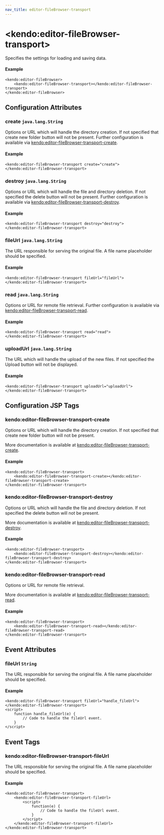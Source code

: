 ```yaml
---
nav_title: editor-fileBrowser-transport
---
```


# \<kendo:editor-fileBrowser-transport\>

Specifies the settings for loading and saving data.

#### Example
    <kendo:editor-fileBrowser>
        <kendo:editor-fileBrowser-transport></kendo:editor-fileBrowser-transport>
    </kendo:editor-fileBrowser>

## Configuration Attributes

### create `java.lang.String`

Options or URL which will handle the directory creation. If not specified that create new folder button will not be present. Further configuration is available via [kendo:editor-fileBrowser-transport-create](#kendo-editor-fileBrowser-transport-create). 

#### Example
    <kendo:editor-fileBrowser-transport create="create">
    </kendo:editor-fileBrowser-transport>

### destroy `java.lang.String`

Options or URL which will handle the file and directory deletion. If not specified the delete button will not be present. Further configuration is available via [kendo:editor-fileBrowser-transport-destroy](#kendo-editor-fileBrowser-transport-destroy). 

#### Example
    <kendo:editor-fileBrowser-transport destroy="destroy">
    </kendo:editor-fileBrowser-transport>

### fileUrl `java.lang.String`

The URL responsible for serving the original file. A file name placeholder should be specified.

#### Example
    <kendo:editor-fileBrowser-transport fileUrl="fileUrl">
    </kendo:editor-fileBrowser-transport>

### read `java.lang.String`

Options or URL for remote file retrieval. Further configuration is available via [kendo:editor-fileBrowser-transport-read](#kendo-editor-fileBrowser-transport-read). 

#### Example
    <kendo:editor-fileBrowser-transport read="read">
    </kendo:editor-fileBrowser-transport>

### uploadUrl `java.lang.String`

The URL which will handle the upload of the new files. If not specified the Upload button will not be displayed.

#### Example
    <kendo:editor-fileBrowser-transport uploadUrl="uploadUrl">
    </kendo:editor-fileBrowser-transport>


##  Configuration JSP Tags

### kendo:editor-fileBrowser-transport-create

Options or URL which will handle the directory creation. If not specified that create new folder button will not be present.

More documentation is available at [kendo:editor-fileBrowser-transport-create](/kendo-ui/api/wrappers/jsp/editor/filebrowser-transport-create).

#### Example

    <kendo:editor-fileBrowser-transport>
        <kendo:editor-fileBrowser-transport-create></kendo:editor-fileBrowser-transport-create>
    </kendo:editor-fileBrowser-transport>

### kendo:editor-fileBrowser-transport-destroy

Options or URL which will handle the file and directory deletion. If not specified the delete button will not be present.

More documentation is available at [kendo:editor-fileBrowser-transport-destroy](/kendo-ui/api/wrappers/jsp/editor/filebrowser-transport-destroy).

#### Example

    <kendo:editor-fileBrowser-transport>
        <kendo:editor-fileBrowser-transport-destroy></kendo:editor-fileBrowser-transport-destroy>
    </kendo:editor-fileBrowser-transport>

### kendo:editor-fileBrowser-transport-read

Options or URL for remote file retrieval.

More documentation is available at [kendo:editor-fileBrowser-transport-read](/kendo-ui/api/wrappers/jsp/editor/filebrowser-transport-read).

#### Example

    <kendo:editor-fileBrowser-transport>
        <kendo:editor-fileBrowser-transport-read></kendo:editor-fileBrowser-transport-read>
    </kendo:editor-fileBrowser-transport>


## Event Attributes

### fileUrl `String`

The URL responsible for serving the original file. A file name placeholder should be specified.


#### Example
    <kendo:editor-fileBrowser-transport fileUrl="handle_fileUrl">
    </kendo:editor-fileBrowser-transport>
    <script>
        function handle_fileUrl(e) {
            // Code to handle the fileUrl event.
        }
    </script>

## Event Tags

### kendo:editor-fileBrowser-transport-fileUrl

The URL responsible for serving the original file. A file name placeholder should be specified.


#### Example
    <kendo:editor-fileBrowser-transport>
        <kendo:editor-fileBrowser-transport-fileUrl>
            <script>
                function(e) {
                    // Code to handle the fileUrl event.
                }
            </script>
        </kendo:editor-fileBrowser-transport-fileUrl>
    </kendo:editor-fileBrowser-transport>

